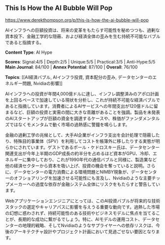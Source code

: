 ## This Is How the AI Bubble Will Pop

https://www.derekthompson.org/p/this-is-how-the-ai-bubble-will-pop

AIインフラへの巨額投資は、将来の変革をもたらす可能性を秘めつつも、過剰な資本投下、金融工学的な隠蔽、および経済全体の歪みを生む持続不可能なバブルであると指摘する。

**Content Type**: AI Hype

**Scores**: Signal:4/5 | Depth:2/5 | Unique:5/5 | Practical:3/5 | Anti-Hype:5/5
**Main Journal**: 84/100 | **Annex Potential**: 87/100 | **Overall**: 76/100

**Topics**: [[AI経済バブル, AIインフラ投資, 資本配分の歪み, データセンターのエネルギー問題, Nvidiaの影響]]

AIインフラへの投資が年間4,000億ドルに達し、インフレ調整済みのアポロ計画を上回るペースで加速している現状を分析し、これが持続不可能な経済バブルであると指摘しています。消費者によるAIサービスへの年間支出が120億ドルに留まるなど、巨額の投資と実需の間に大きな乖離があることを強調。製品を未発表のAIスタートアップが巨額の資金を調達するケースや、株価がファンダメンタルズではなくモメンタムで動く市場の過熱感に警鐘を鳴らします。

金融の過剰工学の兆候として、大手AI企業がインフラ支出を会計処理で隠蔽したり、特殊目的事業体（SPV）を利用してコストを帳簿外に移したりする実態が明らかにされています。ゲストであるポール・ケドロスキー氏は、データセンター関連支出が今年上半期のGDP成長の約半分を占めるほど資本がGPU、冷却、エネルギーに集中しており、これが1990年代の通信バブルと同様に、製造業など他の経済セクターから資本を吸い上げ、投資の機会を奪っていると説明。さらに、データセンターの電力消費による環境問題とNIMBY現象が、データセンターのオフショアリングを加速させる可能性にも言及し、Nvidiaのような主要チップメーカーへの過度な依存が金融システム全体にリスクをもたらすと警告しています。

Webアプリケーションエンジニアにとっては、このAI投資バブルが将来的な技術スタックの選定やキャリアパスに影響を与えうる重要な動向です。過熱した市場の幻想に惑わされず、持続可能性のある技術やビジネスモデルに焦点を当てることが、長期的な成功に繋がるでしょう。特に、AIモデルの運用コスト、データセンターの地理的戦略、そしてNvidiaのようなサプライヤーへの依存リスクは、今後のアーキテクチャ設計やプロジェクト計画において見過ごせない要因となります。